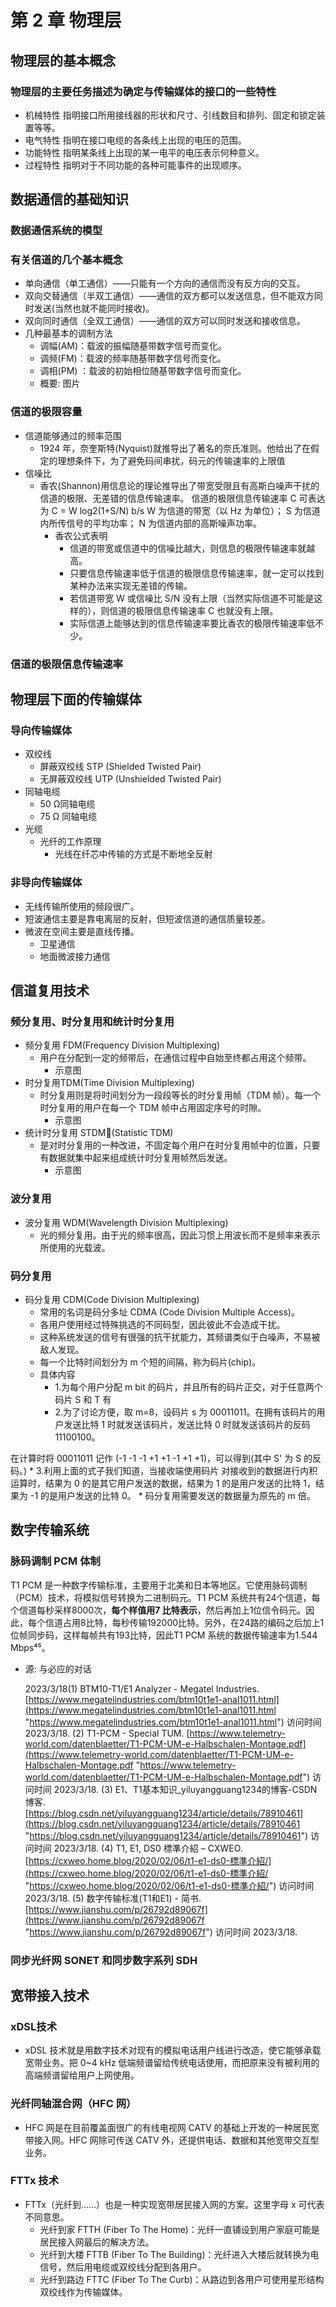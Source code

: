 # 第 2 章  物理层

## 物理层的基本概念

### 物理层的主要任务描述为确定与传输媒体的接口的一些特性

-   机械特性    指明接口所用接线器的形状和尺寸、引线数目和排列、固定和锁定装置等等。
-   电气特性    指明在接口电缆的各条线上出现的电压的范围。
-   功能特性    指明某条线上出现的某一电平的电压表示何种意义。
-   过程特性    指明对于不同功能的各种可能事件的出现顺序。

## 数据通信的基础知识

### 数据通信系统的模型

### 有关信道的几个基本概念

-   单向通信（单工通信）——只能有一个方向的通信而没有反方向的交互。
-   双向交替通信（半双工通信）——通信的双方都可以发送信息，但不能双方同时发送(当然也就不能同时接收)。
-   双向同时通信（全双工通信）——通信的双方可以同时发送和接收信息。
-   几种最基本的调制方法
    -   调幅(AM)：载波的振幅随基带数字信号而变化。
    -   调频(FM)：载波的频率随基带数字信号而变化。
    -   调相(PM) ：载波的初始相位随基带数字信号而变化。
    -   概要: 图片

### 信道的极限容量

-   信道能够通过的频率范围
    -   1924 年，奈奎斯特(Nyquist)就推导出了著名的奈氏准则。他给出了在假定的理想条件下，为了避免码间串扰，码元的传输速率的上限值
-   信噪比
    -   香农(Shannon)用信息论的理论推导出了带宽受限且有高斯白噪声干扰的信道的极限、无差错的信息传输速率。
        信道的极限信息传输速率 C 可表达为
        C = W log2(1+S/N)  b/s
        W 为信道的带宽（以 Hz 为单位）；
        S 为信道内所传信号的平均功率；
        N 为信道内部的高斯噪声功率。
        -   香农公式表明
            -   信道的带宽或信道中的信噪比越大，则信息的极限传输速率就越高。
            -   只要信息传输速率低于信道的极限信息传输速率，就一定可以找到某种办法来实现无差错的传输。
            -   若信道带宽 W 或信噪比 S/N 没有上限（当然实际信道不可能是这样的），则信道的极限信息传输速率 C 也就没有上限。
            -   实际信道上能够达到的信息传输速率要比香农的极限传输速率低不少。

### 信道的极限信息传输速率

## 物理层下面的传输媒体

### 导向传输媒体

-   双绞线
    -   屏蔽双绞线 STP (Shielded Twisted Pair)
    -   无屏蔽双绞线 UTP (Unshielded Twisted Pair)
-   同轴电缆
    -   50 Ω同轴电缆
    -   75 Ω 同轴电缆
-   光缆
    -   光纤的工作原理
        -   光线在纤芯中传输的方式是不断地全反射

### 非导向传输媒体

-   无线传输所使用的频段很广。
-   短波通信主要是靠电离层的反射，但短波信道的通信质量较差。
-   微波在空间主要是直线传播。
    -   卫星通信
    -   地面微波接力通信

## 信道复用技术

### 频分复用、时分复用和统计时分复用

-   频分复用 FDM(Frequency Division Multiplexing)
    -   用户在分配到一定的频带后，在通信过程中自始至终都占用这个频带。
        -   示意图
-   时分复用TDM(Time Division Multiplexing)
    -   时分复用则是将时间划分为一段段等长的时分复用帧（TDM 帧）。每一个时分复用的用户在每一个 TDM 帧中占用固定序号的时隙。
        -   示意图
-   统计时分复用 STDM(Statistic TDM)
    -   是对时分复用的一种改进，不固定每个用户在时分复用帧中的位置，只要有数据就集中起来组成统计时分复用帧然后发送。
        -   示意图

### 波分复用

-   波分复用 WDM(Wavelength Division Multiplexing)
    -   光的频分复用。由于光的频率很高，因此习惯上用波长而不是频率来表示所使用的光载波。

### 码分复用

-   码分复用 CDM(Code Division Multiplexing)
    -   常用的名词是码分多址 CDMA     (Code Division Multiple Access)。
    -   各用户使用经过特殊挑选的不同码型，因此彼此不会造成干扰。
    -   这种系统发送的信号有很强的抗干扰能力，其频谱类似于白噪声，不易被敌人发现。
    -   每一个比特时间划分为 m 个短的间隔，称为码片(chip)。
    -   具体内容
        -   1.为每个用户分配 m bit 的码片，并且所有的码片正交，对于任意两个码片 S 和 T 有
        -   2.为了讨论方便，取 m=8，设码片 s 为 00011011。在拥有该码片的用户发送比特 1 时就发送该码片，发送比特 0 时就发送该码片的反码 11100100。

在计算时将 00011011 记作 (-1 -1 -1 +1 +1 -1 +1 +1)，可以得到(其中 S' 为 S 的反码。)
\* 3.利用上面的式子我们知道，当接收端使用码片  对接收到的数据进行内积运算时，结果为 0 的是其它用户发送的数据，结果为 1 的是用户发送的比特 1，结果为 -1 的是用户发送的比特 0。
\* 码分复用需要发送的数据量为原先的 m 倍。

## 数字传输系统

### 脉码调制 PCM 体制

T1 PCM 是一种数字传输标准，主要用于北美和日本等地区。它使用脉码调制（PCM）技术，将模拟信号转换为二进制码元。T1 PCM 系统共有24个信道，每个信道每秒采样8000次，**每个样值用7 比特表示**，然后再加上1位信令码元。因此，每个信道占用8比特，每秒传输192000比特。另外，在24路的编码之后加上1位帧同步码，这样每帧共有193比特，因此T1 PCM 系统的数据传输速率为1.544 Mbps⁴⁵。

-   源: 与必应的对话

    2023/3/18(1) BTM10-T1/E1 Analyzer - Megatel Industries. [https://www.megatelindustries.com/btm10t1e1-anal1011.html](https://www.megatelindustries.com/btm10t1e1-anal1011.html "https://www.megatelindustries.com/btm10t1e1-anal1011.html") 访问时间 2023/3/18.
    (2) T1-PCM - Special TUM. [https://www.telemetry-world.com/datenblaetter/T1-PCM-UM-e-Halbschalen-Montage.pdf](https://www.telemetry-world.com/datenblaetter/T1-PCM-UM-e-Halbschalen-Montage.pdf "https://www.telemetry-world.com/datenblaetter/T1-PCM-UM-e-Halbschalen-Montage.pdf") 访问时间 2023/3/18.
    (3) E1、T1基本知识\_yiluyangguang1234的博客-CSDN博客. [https://blog.csdn.net/yiluyangguang1234/article/details/78910461](https://blog.csdn.net/yiluyangguang1234/article/details/78910461 "https://blog.csdn.net/yiluyangguang1234/article/details/78910461") 访问时间 2023/3/18.
    (4) T1, E1, DS0 標準介紹 – CXWEO. [https://cxweo.home.blog/2020/02/06/t1-e1-ds0-標準介紹/](https://cxweo.home.blog/2020/02/06/t1-e1-ds0-標準介紹/ "https://cxweo.home.blog/2020/02/06/t1-e1-ds0-標準介紹/") 访问时间 2023/3/18.
    (5) 数字传输标准(T1和E1) - 简书. [https://www.jianshu.com/p/26792d89067f](https://www.jianshu.com/p/26792d89067f "https://www.jianshu.com/p/26792d89067f") 访问时间 2023/3/18.

### 同步光纤网 SONET 和同步数字系列 SDH

## 宽带接入技术

### xDSL技术

-   xDSL 技术就是用数字技术对现有的模拟电话用户线进行改造，使它能够承载宽带业务。把 0\~4 kHz 低端频谱留给传统电话使用，而把原来没有被利用的高端频谱留给用户上网使用。

### 光纤同轴混合网（HFC 网）

-   HFC 网是在目前覆盖面很广的有线电视网 CATV 的基础上开发的一种居民宽带接入网。HFC 网除可传送 CATV 外，还提供电话、数据和其他宽带交互型业务。

### FTTx 技术

-   FTTx（光纤到……）也是一种实现宽带居民接入网的方案。这里字母 x 可代表不同意思。
    -   光纤到家 FTTH (Fiber To The Home)：光纤一直铺设到用户家庭可能是居民接入网最后的解决方法。
    -   光纤到大楼 FTTB (Fiber To The Building)：光纤进入大楼后就转换为电信号，然后用电缆或双绞线分配到各用户。
    -   光纤到路边 FTTC (Fiber To The Curb)：从路边到各用户可使用星形结构双绞线作为传输媒体。
